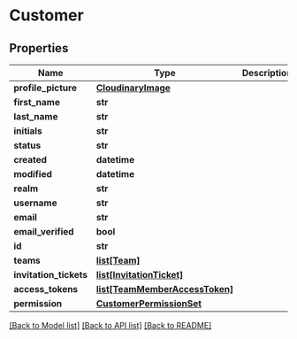 # Customer

## Properties
Name | Type | Description | Notes
------------ | ------------- | ------------- | -------------
**profile_picture** | [**CloudinaryImage**](CloudinaryImage.md) |  | [optional] 
**first_name** | **str** |  | 
**last_name** | **str** |  | 
**initials** | **str** |  | 
**status** | **str** |  | [optional] 
**created** | **datetime** |  | [optional] 
**modified** | **datetime** |  | [optional] 
**realm** | **str** |  | [optional] 
**username** | **str** |  | [optional] 
**email** | **str** |  | 
**email_verified** | **bool** |  | [optional] 
**id** | **str** |  | [optional] 
**teams** | [**list[Team]**](Team.md) |  | [optional] 
**invitation_tickets** | [**list[InvitationTicket]**](InvitationTicket.md) |  | [optional] 
**access_tokens** | [**list[TeamMemberAccessToken]**](TeamMemberAccessToken.md) |  | [optional] 
**permission** | [**CustomerPermissionSet**](CustomerPermissionSet.md) |  | [optional] 

[[Back to Model list]](../README.md#documentation-for-models) [[Back to API list]](../README.md#documentation-for-api-endpoints) [[Back to README]](../README.md)


